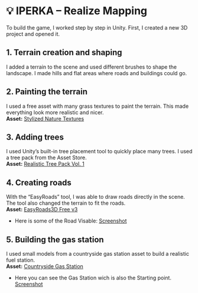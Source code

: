 # 💡 IPERKA – Realize Mapping
 
To build the game, I worked step by step in Unity. First, I created a new 3D project and opened it.
 
## 1. Terrain creation and shaping  
I added a terrain to the scene and used different brushes to shape the landscape. I made hills and flat areas where roads and buildings could go.
 
## 2. Painting the terrain  
I used a free asset with many grass textures to paint the terrain. This made everything look more realistic and nicer.  
**Asset:** [Stylized Nature Textures](https://assetstore.unity.com/packages/2d/textures-materials/stylized-nature-textures-228680)
 
## 3. Adding trees  
I used Unity’s built-in tree placement tool to quickly place many trees. I used a tree pack from the Asset Store.  
**Asset:** [Realistic Tree Pack Vol. 1](https://assetstore.unity.com/packages/3d/vegetation/trees/realistic-tree-pack-vol-1-50418)
 
## 4. Creating roads  
With the “EasyRoads” tool, I was able to draw roads directly in the scene. The tool also changed the terrain to fit the roads.  
**Asset:** [EasyRoads3D Free v3](https://assetstore.unity.com/packages/3d/characters/easyroads3d-free-v3-987)

* Here is some of the Road Visable:
[Screenshot](../99_Media/Day_2_UI.jpg)
 
## 5. Building the gas station  
I used small models from a countryside gas station asset to build a realistic fuel station.  
**Asset:** [Countryside Gas Station](https://assetstore.unity.com/packages/3d/environments/countryside-gas-station-132485)

* Here you can see the Gas Station wich is also the Starting point.
[Screenshot](../99_Media/Day_2_Build.jpg)
